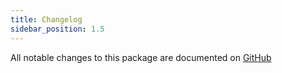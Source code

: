 ```yaml
---
title: Changelog
sidebar_position: 1.5
---
```


All notable changes to this package are documented on [GitHub](https://github.com/Javaabu/jaravel/blob/main/CHANGELOG.md)
